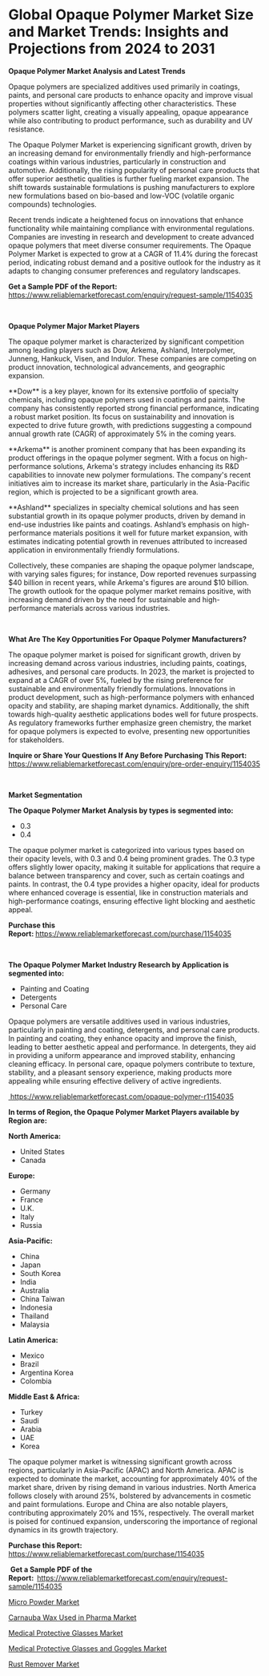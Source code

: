 <p><h1>Global Opaque Polymer Market Size and Market Trends: Insights and Projections from 2024 to 2031</h1></p><p><strong>Opaque Polymer Market Analysis and Latest Trends</strong></p>
<p><p>Opaque polymers are specialized additives used primarily in coatings, paints, and personal care products to enhance opacity and improve visual properties without significantly affecting other characteristics. These polymers scatter light, creating a visually appealing, opaque appearance while also contributing to product performance, such as durability and UV resistance.</p><p>The Opaque Polymer Market is experiencing significant growth, driven by an increasing demand for environmentally friendly and high-performance coatings within various industries, particularly in construction and automotive. Additionally, the rising popularity of personal care products that offer superior aesthetic qualities is further fueling market expansion. The shift towards sustainable formulations is pushing manufacturers to explore new formulations based on bio-based and low-VOC (volatile organic compounds) technologies.</p><p>Recent trends indicate a heightened focus on innovations that enhance functionality while maintaining compliance with environmental regulations. Companies are investing in research and development to create advanced opaque polymers that meet diverse consumer requirements. The Opaque Polymer Market is expected to grow at a CAGR of 11.4% during the forecast period, indicating robust demand and a positive outlook for the industry as it adapts to changing consumer preferences and regulatory landscapes.</p></p>
<p><strong>Get a Sample PDF of the Report:&nbsp;</strong> <a href="https://www.reliablemarketforecast.com/enquiry/request-sample/1154035?utm_campaign=1130&utm_medium=2&utm_source=Github&utm_content=ia&utm_term=11112024&utm_id=opaque-polymer">https://www.reliablemarketforecast.com/enquiry/request-sample/1154035</a></p>
<p>&nbsp;</p>
<p><strong>Opaque Polymer Major Market Players</strong></p>
<p><p>The opaque polymer market is characterized by significant competition among leading players such as Dow, Arkema, Ashland, Interpolymer, Junneng, Hankuck, Visen, and Indulor. These companies are competing on product innovation, technological advancements, and geographic expansion.</p><p>**Dow** is a key player, known for its extensive portfolio of specialty chemicals, including opaque polymers used in coatings and paints. The company has consistently reported strong financial performance, indicating a robust market position. Its focus on sustainability and innovation is expected to drive future growth, with predictions suggesting a compound annual growth rate (CAGR) of approximately 5% in the coming years.</p><p>**Arkema** is another prominent company that has been expanding its product offerings in the opaque polymer segment. With a focus on high-performance solutions, Arkema's strategy includes enhancing its R&D capabilities to innovate new polymer formulations. The company's recent initiatives aim to increase its market share, particularly in the Asia-Pacific region, which is projected to be a significant growth area.</p><p>**Ashland** specializes in specialty chemical solutions and has seen substantial growth in its opaque polymer products, driven by demand in end-use industries like paints and coatings. Ashland’s emphasis on high-performance materials positions it well for future market expansion, with estimates indicating potential growth in revenues attributed to increased application in environmentally friendly formulations.</p><p>Collectively, these companies are shaping the opaque polymer landscape, with varying sales figures; for instance, Dow reported revenues surpassing $40 billion in recent years, while Arkema's figures are around $10 billion. The growth outlook for the opaque polymer market remains positive, with increasing demand driven by the need for sustainable and high-performance materials across various industries.</p></p>
<p>&nbsp;</p>
<p><strong>What Are The Key Opportunities For Opaque Polymer Manufacturers?</strong></p>
<p><p>The opaque polymer market is poised for significant growth, driven by increasing demand across various industries, including paints, coatings, adhesives, and personal care products. In 2023, the market is projected to expand at a CAGR of over 5%, fueled by the rising preference for sustainable and environmentally friendly formulations. Innovations in product development, such as high-performance polymers with enhanced opacity and stability, are shaping market dynamics. Additionally, the shift towards high-quality aesthetic applications bodes well for future prospects. As regulatory frameworks further emphasize green chemistry, the market for opaque polymers is expected to evolve, presenting new opportunities for stakeholders.</p></p>
<p><strong>Inquire or Share Your Questions If Any Before Purchasing This Report:</strong> <a href="https://www.reliablemarketforecast.com/enquiry/pre-order-enquiry/1154035?utm_campaign=1130&utm_medium=2&utm_source=Github&utm_content=ia&utm_term=11112024&utm_id=opaque-polymer">https://www.reliablemarketforecast.com/enquiry/pre-order-enquiry/1154035</a></p>
<p>&nbsp;</p>
<p><strong>Market Segmentation</strong></p>
<p><strong>The Opaque Polymer Market Analysis by types is segmented into:</strong></p>
<p><ul><li>0.3</li><li>0.4</li></ul></p>
<p><p>The opaque polymer market is categorized into various types based on their opacity levels, with 0.3 and 0.4 being prominent grades. The 0.3 type offers slightly lower opacity, making it suitable for applications that require a balance between transparency and cover, such as certain coatings and paints. In contrast, the 0.4 type provides a higher opacity, ideal for products where enhanced coverage is essential, like in construction materials and high-performance coatings, ensuring effective light blocking and aesthetic appeal.</p></p>
<p><strong>Purchase this Report:&nbsp;</strong><a href="https://www.reliablemarketforecast.com/purchase/1154035?utm_campaign=1130&utm_medium=2&utm_source=Github&utm_content=ia&utm_term=11112024&utm_id=opaque-polymer">https://www.reliablemarketforecast.com/purchase/1154035</a></p>
<p>&nbsp;</p>
<p><strong>The Opaque Polymer Market Industry Research by Application is segmented into:</strong></p>
<p><ul><li>Painting and Coating</li><li>Detergents</li><li>Personal Care</li></ul></p>
<p><p>Opaque polymers are versatile additives used in various industries, particularly in painting and coating, detergents, and personal care products. In painting and coating, they enhance opacity and improve the finish, leading to better aesthetic appeal and performance. In detergents, they aid in providing a uniform appearance and improved stability, enhancing cleaning efficacy. In personal care, opaque polymers contribute to texture, stability, and a pleasant sensory experience, making products more appealing while ensuring effective delivery of active ingredients.</p></p>
<p><a href="https://www.reliablemarketforecast.com/opaque-polymer-r1154035?utm_campaign=1130&utm_medium=2&utm_source=Github&utm_content=ia&utm_term=11112024&utm_id=opaque-polymer">&nbsp;https://www.reliablemarketforecast.com/opaque-polymer-r1154035</a></p>
<p><strong>In terms of Region, the Opaque Polymer Market Players available by Region are:</strong></p>
<p>
    <p> <strong> North America: </strong>
        <ul>
            <li>United States</li>
            <li>Canada</li>
        </ul>
        </p> 
    <p> <strong> Europe: </strong>
        <ul>
            <li>Germany</li>
            <li>France</li>
            <li>U.K.</li>
            <li>Italy</li>
            <li>Russia</li>
        </ul>
        </p> 
    <p> <strong> Asia-Pacific: </strong>
        <ul>
            <li>China</li>
            <li>Japan</li>
            <li>South Korea</li>
            <li>India</li>
            <li>Australia</li>
            <li>China Taiwan</li>
            <li>Indonesia</li>
            <li>Thailand</li>
            <li>Malaysia</li>
        </ul>
        </p> 
    <p> <strong> Latin America: </strong>
        <ul>
            <li>Mexico</li>
            <li>Brazil</li>
            <li>Argentina Korea</li>
            <li>Colombia</li>
        </ul>
        </p> 
    <p> <strong> Middle East & Africa: </strong>
        <ul>
            <li>Turkey</li>
            <li>Saudi</li>
            <li>Arabia</li>
            <li>UAE</li>
            <li>Korea</li>
        </ul>
    </p>
    </p>
<p><p>The opaque polymer market is witnessing significant growth across regions, particularly in Asia-Pacific (APAC) and North America. APAC is expected to dominate the market, accounting for approximately 40% of the market share, driven by rising demand in various industries. North America follows closely with around 25%, bolstered by advancements in cosmetic and paint formulations. Europe and China are also notable players, contributing approximately 20% and 15%, respectively. The overall market is poised for continued expansion, underscoring the importance of regional dynamics in its growth trajectory.</p></p>
<p><strong>Purchase this Report: </strong><a href="https://www.reliablemarketforecast.com/purchase/1154035?utm_campaign=1130&utm_medium=2&utm_source=Github&utm_content=ia&utm_term=11112024&utm_id=opaque-polymer">https://www.reliablemarketforecast.com/purchase/1154035</a></p>
<p>&nbsp;<strong>Get a Sample PDF of the Report:&nbsp;&nbsp;</strong><a href="https://www.reliablemarketforecast.com/enquiry/request-sample/1154035?utm_campaign=1130&utm_medium=2&utm_source=Github&utm_content=ia&utm_term=11112024&utm_id=opaque-polymer">https://www.reliablemarketforecast.com/enquiry/request-sample/1154035</a></p>
<p><strong></strong></p>
<p><p><a href="https://github.com/markita8qfi/Market-Research-Report-List-1/blob/main/micro-powder-market.md?utm_campaign=1130&utm_medium=2&utm_source=Github&utm_content=ia&utm_term=11112024&utm_id=opaque-polymer">Micro Powder Market</a></p><p><a href="https://www.linkedin.com/pulse/carnauba-wax-used-pharma-market-trends-strategic-insights-2024-3ntef?utm_campaign=1130&utm_medium=2&utm_source=Github&utm_content=ia&utm_term=11112024&utm_id=opaque-polymer">Carnauba Wax Used in Pharma Market</a></p><p><a href="https://issuu.com/reportprime-2/docs/medical-protective-glasses-market-s_3e7737f05a3159?utm_campaign=1130&utm_medium=2&utm_source=Github&utm_content=ia&utm_term=11112024&utm_id=opaque-polymer">Medical Protective Glasses Market</a></p><p><a href="https://issuu.com/reportprime-2/docs/medical-protective-glasses-and-gogg_e5630d1f5bf090?utm_campaign=1130&utm_medium=2&utm_source=Github&utm_content=ia&utm_term=11112024&utm_id=opaque-polymer">Medical Protective Glasses and Goggles Market</a></p><p><a href="https://github.com/habinadmshaulz/Market-Research-Report-List-1/blob/main/rust-remover-market.md?utm_campaign=1130&utm_medium=2&utm_source=Github&utm_content=ia&utm_term=11112024&utm_id=opaque-polymer">Rust Remover Market</a></p></p>